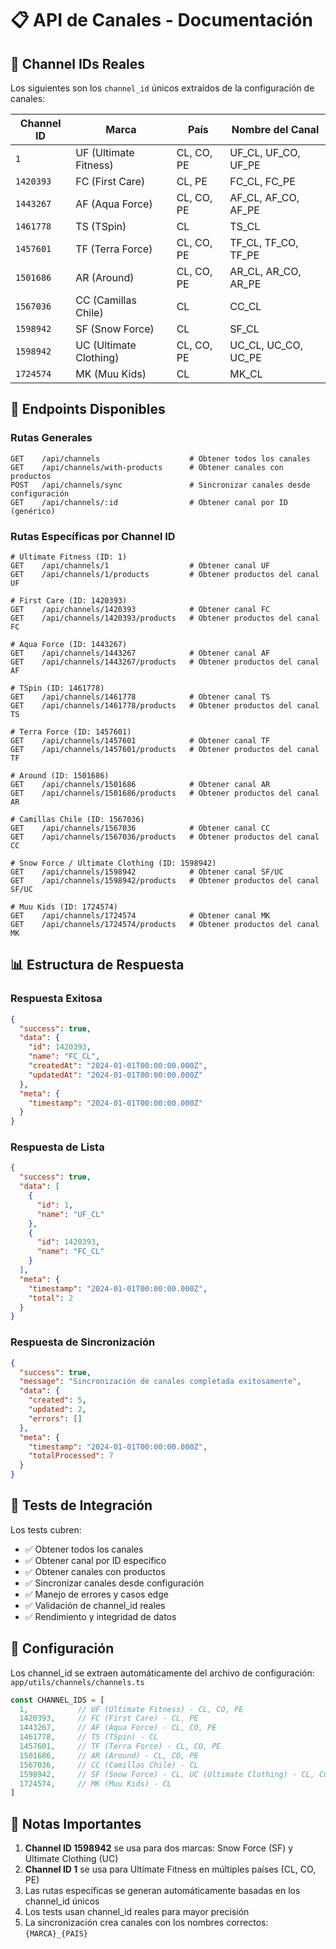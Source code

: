 # 📋 API de Canales - Documentación

## 🎯 Channel IDs Reales

Los siguientes son los `channel_id` únicos extraídos de la configuración de canales:

| Channel ID | Marca                  | País       | Nombre del Canal    |
| ---------- | ---------------------- | ---------- | ------------------- |
| `1`        | UF (Ultimate Fitness)  | CL, CO, PE | UF_CL, UF_CO, UF_PE |
| `1420393`  | FC (First Care)        | CL, PE     | FC_CL, FC_PE        |
| `1443267`  | AF (Aqua Force)        | CL, CO, PE | AF_CL, AF_CO, AF_PE |
| `1461778`  | TS (TSpin)             | CL         | TS_CL               |
| `1457601`  | TF (Terra Force)       | CL, CO, PE | TF_CL, TF_CO, TF_PE |
| `1501686`  | AR (Around)            | CL, CO, PE | AR_CL, AR_CO, AR_PE |
| `1567036`  | CC (Camillas Chile)    | CL         | CC_CL               |
| `1598942`  | SF (Snow Force)        | CL         | SF_CL               |
| `1598942`  | UC (Ultimate Clothing) | CL, CO, PE | UC_CL, UC_CO, UC_PE |
| `1724574`  | MK (Muu Kids)          | CL         | MK_CL               |

## 🚀 Endpoints Disponibles

### Rutas Generales

```http
GET    /api/channels                    # Obtener todos los canales
GET    /api/channels/with-products      # Obtener canales con productos
POST   /api/channels/sync               # Sincronizar canales desde configuración
GET    /api/channels/:id                # Obtener canal por ID (genérico)
```

### Rutas Específicas por Channel ID

```http
# Ultimate Fitness (ID: 1)
GET    /api/channels/1                  # Obtener canal UF
GET    /api/channels/1/products         # Obtener productos del canal UF

# First Care (ID: 1420393)
GET    /api/channels/1420393            # Obtener canal FC
GET    /api/channels/1420393/products   # Obtener productos del canal FC

# Aqua Force (ID: 1443267)
GET    /api/channels/1443267            # Obtener canal AF
GET    /api/channels/1443267/products   # Obtener productos del canal AF

# TSpin (ID: 1461778)
GET    /api/channels/1461778            # Obtener canal TS
GET    /api/channels/1461778/products   # Obtener productos del canal TS

# Terra Force (ID: 1457601)
GET    /api/channels/1457601            # Obtener canal TF
GET    /api/channels/1457601/products   # Obtener productos del canal TF

# Around (ID: 1501686)
GET    /api/channels/1501686            # Obtener canal AR
GET    /api/channels/1501686/products   # Obtener productos del canal AR

# Camillas Chile (ID: 1567036)
GET    /api/channels/1567036            # Obtener canal CC
GET    /api/channels/1567036/products   # Obtener productos del canal CC

# Snow Force / Ultimate Clothing (ID: 1598942)
GET    /api/channels/1598942            # Obtener canal SF/UC
GET    /api/channels/1598942/products   # Obtener productos del canal SF/UC

# Muu Kids (ID: 1724574)
GET    /api/channels/1724574            # Obtener canal MK
GET    /api/channels/1724574/products   # Obtener productos del canal MK
```

## 📊 Estructura de Respuesta

### Respuesta Exitosa

```json
{
  "success": true,
  "data": {
    "id": 1420393,
    "name": "FC_CL",
    "createdAt": "2024-01-01T00:00:00.000Z",
    "updatedAt": "2024-01-01T00:00:00.000Z"
  },
  "meta": {
    "timestamp": "2024-01-01T00:00:00.000Z"
  }
}
```

### Respuesta de Lista

```json
{
  "success": true,
  "data": [
    {
      "id": 1,
      "name": "UF_CL"
    },
    {
      "id": 1420393,
      "name": "FC_CL"
    }
  ],
  "meta": {
    "timestamp": "2024-01-01T00:00:00.000Z",
    "total": 2
  }
}
```

### Respuesta de Sincronización

```json
{
  "success": true,
  "message": "Sincronización de canales completada exitosamente",
  "data": {
    "created": 5,
    "updated": 2,
    "errors": []
  },
  "meta": {
    "timestamp": "2024-01-01T00:00:00.000Z",
    "totalProcessed": 7
  }
}
```

## 🧪 Tests de Integración

Los tests cubren:

- ✅ Obtener todos los canales
- ✅ Obtener canal por ID específico
- ✅ Obtener canales con productos
- ✅ Sincronizar canales desde configuración
- ✅ Manejo de errores y casos edge
- ✅ Validación de channel_id reales
- ✅ Rendimiento y integridad de datos

## 🔧 Configuración

Los channel_id se extraen automáticamente del archivo de configuración:
`app/utils/channels/channels.ts`

```typescript
const CHANNEL_IDS = [
  1,           // UF (Ultimate Fitness) - CL, CO, PE
  1420393,     // FC (First Care) - CL, PE
  1443267,     // AF (Aqua Force) - CL, CO, PE
  1461778,     // TS (TSpin) - CL
  1457601,     // TF (Terra Force) - CL, CO, PE
  1501686,     // AR (Around) - CL, CO, PE
  1567036,     // CC (Camillas Chile) - CL
  1598942,     // SF (Snow Force) - CL, UC (Ultimate Clothing) - CL, CO, PE
  1724574,     // MK (Muu Kids) - CL
]
```

## 🚨 Notas Importantes

1. **Channel ID 1598942** se usa para dos marcas: Snow Force (SF) y Ultimate Clothing (UC)
2. **Channel ID 1** se usa para Ultimate Fitness en múltiples países (CL, CO, PE)
3. Las rutas específicas se generan automáticamente basadas en los channel_id únicos
4. Los tests usan channel_id reales para mayor precisión
5. La sincronización crea canales con los nombres correctos: `{MARCA}_{PAIS}`
